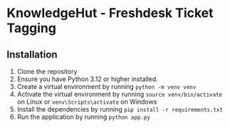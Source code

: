 # KnowledgeHut - Freshdesk Ticket Tagging

## Installation

  1. Clone the repository
  2. Ensure you have Python 3.12 or higher installed.
  3. Create a virtual environment by running `python -m venv venv`
  4. Activate the virtual environment by running `source venv/bin/activate` on Linux or `venv\Scripts\activate` on Windows
  5. Install the dependencies by running `pip install -r requirements.txt`
  6. Run the application by running `python app.py`
